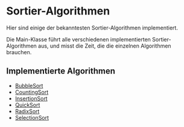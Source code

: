 # Sortier-Algorithmen

Hier sind einige der bekanntesten Sortier-Algorithmen implementiert.

Die Main-Klasse führt alle verschiedenen implementierten Sortier-Algorithmen aus, und misst die Zeit, die die einzelnen Algorithmen brauchen.

## Implementierte Algorithmen
- [BubbleSort](https://gogs.nivram710.de/Nivram710/Sortier-Algorithmen/src/master/src/de/nivram710/sortieralgorithmen/main/BubbleSort.java)
- [CountingSort](https://gogs.nivram710.de/Nivram710/Sortier-Algorithmen/src/master/src/de/nivram710/sortieralgorithmen/main/CountinSort.java)
- [InsertionSort](https://gogs.nivram710.de/Nivram710/Sortier-Algorithmen/src/master/src/de/nivram710/sortieralgorithmen/main/InsertionSort.java)
- [QuickSort](https://gogs.nivram710.de/Nivram710/Sortier-Algorithmen/src/master/src/de/nivram710/sortieralgorithmen/main/QuickSort.java)
- [RadixSort](https://gogs.nivram710.de/Nivram710/Sortier-Algorithmen/src/master/src/de/nivram710/sortieralgorithmen/main/RadixSort.java)
- [SelectionSort](https://gogs.nivram710.de/Nivram710/Sortier-Algorithmen/src/master/src/de/nivram710/sortieralgorithmen/main/SelectionSort.java)